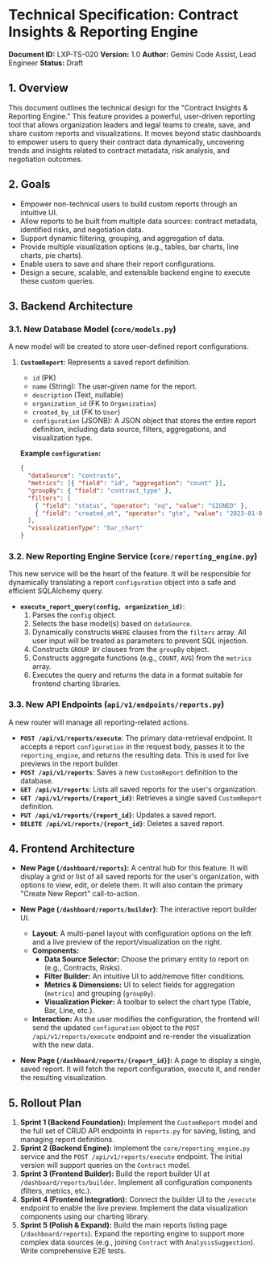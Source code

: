 # Technical Specification: Contract Insights & Reporting Engine

**Document ID:** LXP-TS-020
**Version:** 1.0
**Author:** Gemini Code Assist, Lead Engineer
**Status:** Draft

## 1. Overview

This document outlines the technical design for the "Contract Insights & Reporting Engine." This feature provides a powerful, user-driven reporting tool that allows organization leaders and legal teams to create, save, and share custom reports and visualizations. It moves beyond static dashboards to empower users to query their contract data dynamically, uncovering trends and insights related to contract metadata, risk analysis, and negotiation outcomes.

## 2. Goals

*   Empower non-technical users to build custom reports through an intuitive UI.
*   Allow reports to be built from multiple data sources: contract metadata, identified risks, and negotiation data.
*   Support dynamic filtering, grouping, and aggregation of data.
*   Provide multiple visualization options (e.g., tables, bar charts, line charts, pie charts).
*   Enable users to save and share their report configurations.
*   Design a secure, scalable, and extensible backend engine to execute these custom queries.

## 3. Backend Architecture

### 3.1. New Database Model (`core/models.py`)

A new model will be created to store user-defined report configurations.

1.  **`CustomReport`**: Represents a saved report definition.
    *   `id` (PK)
    *   `name` (String): The user-given name for the report.
    *   `description` (Text, nullable)
    *   `organization_id` (FK to `Organization`)
    *   `created_by_id` (FK to `User`)
    *   `configuration` (JSONB): A JSON object that stores the entire report definition, including data source, filters, aggregations, and visualization type.

    **Example `configuration`:**
    ```json
    {
      "dataSource": "contracts",
      "metrics": [{ "field": "id", "aggregation": "count" }],
      "groupBy": { "field": "contract_type" },
      "filters": [
        { "field": "status", "operator": "eq", "value": "SIGNED" },
        { "field": "created_at", "operator": "gte", "value": "2023-01-01T00:00:00Z" }
      ],
      "visualizationType": "bar_chart"
    }
    ```

### 3.2. New Reporting Engine Service (`core/reporting_engine.py`)

This new service will be the heart of the feature. It will be responsible for dynamically translating a report `configuration` object into a safe and efficient SQLAlchemy query.

*   **`execute_report_query(config, organization_id)`**:
    1.  Parses the `config` object.
    2.  Selects the base model(s) based on `dataSource`.
    3.  Dynamically constructs `WHERE` clauses from the `filters` array. All user input will be treated as parameters to prevent SQL injection.
    4.  Constructs `GROUP BY` clauses from the `groupBy` object.
    5.  Constructs aggregate functions (e.g., `COUNT`, `AVG`) from the `metrics` array.
    6.  Executes the query and returns the data in a format suitable for frontend charting libraries.

### 3.3. New API Endpoints (`api/v1/endpoints/reports.py`)

A new router will manage all reporting-related actions.

*   **`POST /api/v1/reports/execute`**: The primary data-retrieval endpoint. It accepts a report `configuration` in the request body, passes it to the `reporting_engine`, and returns the resulting data. This is used for live previews in the report builder.
*   **`POST /api/v1/reports`**: Saves a new `CustomReport` definition to the database.
*   **`GET /api/v1/reports`**: Lists all saved reports for the user's organization.
*   **`GET /api/v1/reports/{report_id}`**: Retrieves a single saved `CustomReport` definition.
*   **`PUT /api/v1/reports/{report_id}`**: Updates a saved report.
*   **`DELETE /api/v1/reports/{report_id}`**: Deletes a saved report.

## 4. Frontend Architecture

*   **New Page (`/dashboard/reports`):** A central hub for this feature. It will display a grid or list of all saved reports for the user's organization, with options to view, edit, or delete them. It will also contain the primary "Create New Report" call-to-action.

*   **New Page (`/dashboard/reports/builder`):** The interactive report builder UI.
    *   **Layout:** A multi-panel layout with configuration options on the left and a live preview of the report/visualization on the right.
    *   **Components:**
        *   **Data Source Selector:** Choose the primary entity to report on (e.g., Contracts, Risks).
        *   **Filter Builder:** An intuitive UI to add/remove filter conditions.
        *   **Metrics & Dimensions:** UI to select fields for aggregation (`metrics`) and grouping (`groupBy`).
        *   **Visualization Picker:** A toolbar to select the chart type (Table, Bar, Line, etc.).
    *   **Interaction:** As the user modifies the configuration, the frontend will send the updated `configuration` object to the `POST /api/v1/reports/execute` endpoint and re-render the visualization with the new data.

*   **New Page (`/dashboard/reports/{report_id}`):** A page to display a single, saved report. It will fetch the report configuration, execute it, and render the resulting visualization.

## 5. Rollout Plan

1.  **Sprint 1 (Backend Foundation):** Implement the `CustomReport` model and the full set of CRUD API endpoints in `reports.py` for saving, listing, and managing report definitions.
2.  **Sprint 2 (Backend Engine):** Implement the `core/reporting_engine.py` service and the `POST /api/v1/reports/execute` endpoint. The initial version will support queries on the `Contract` model.
3.  **Sprint 3 (Frontend Builder):** Build the report builder UI at `/dashboard/reports/builder`. Implement all configuration components (filters, metrics, etc.).
4.  **Sprint 4 (Frontend Integration):** Connect the builder UI to the `/execute` endpoint to enable the live preview. Implement the data visualization components using our charting library.
5.  **Sprint 5 (Polish & Expand):** Build the main reports listing page (`/dashboard/reports`). Expand the reporting engine to support more complex data sources (e.g., joining `Contract` with `AnalysisSuggestion`). Write comprehensive E2E tests.